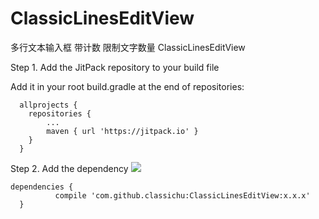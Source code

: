# ClassicLinesEditView
多行文本输入框 带计数  限制文字数量 ClassicLinesEditView


Step 1. Add the JitPack repository to your build file


Add it in your root build.gradle at the end of repositories:

	  allprojects {
	  	repositories {
			...
			maven { url 'https://jitpack.io' }
	  	}
	  }
Step 2. Add the dependency  [![](https://jitpack.io/v/classichu/ClassicLinesEditView.svg)](https://jitpack.io/#classichu/ClassicLinesEditView)

  	dependencies {
	          compile 'com.github.classichu:ClassicLinesEditView:x.x.x'
	  }
